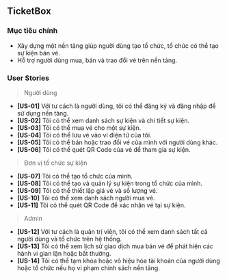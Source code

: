 ## TicketBox

### Mục tiêu chính
- Xây dựng một nền tảng giúp người dùng tạo tổ chức, tổ chức có thể tạo sự kiện bán vé.
- Hỗ trợ người dùng mua, bán và trao đổi vé trên nền tảng.
### User Stories
> Người dùng
-   **[US-01]** Với tư cách là người dùng, tôi có thể đăng ký và đăng nhập để sử dụng nền tảng.
-   **[US-02]** Tôi có thể xem danh sách sự kiện và chi tiết sự kiện.
-   **[US-03]** Tôi có thể mua vé cho một sự kiện.
-   **[US-04]** Tôi có thể lưu vé vào ví điện tử của tôi.
-   **[US-05]** Tôi có thể bán hoặc trao đổi vé của mình với người dùng khác.
-   **[US-06]** Tôi có thể quét QR Code của vé để tham gia sự kiện.
> Đơn vị tổ chức sự kiện
-   **[US-07]** Tôi có thể tạo tổ chức của mình.
-   **[US-08]** Tôi có thể tạo và quản lý sự kiện trong tổ chức của mình.
-   **[US-09]** Tôi có thể thiết lập giá vé và số lượng vé.
-   **[US-10]** Tôi có thể xem danh sách người mua vé.
-   **[US-11]** Tôi có thể quét QR Code để xác nhận vé tại sự kiện.
> Admin
-   **[US-12]** Với tư cách là quản trị viên, tôi có thể xem danh sách tất cả người dùng và tổ chức trên hệ thống.
-   **[US-13]** Tôi có thể xem lịch sử giao dịch mua bán vé để phát hiện các hành vi gian lận hoặc bất thường.
-   **[US-14]** Tôi có thể tạm khóa hoặc vô hiệu hóa tài khoản của người dùng hoặc tổ chức nếu họ vi phạm chính sách nền tảng.